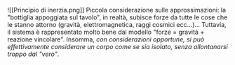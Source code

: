 ![[Principio di inerzia.png]]
Piccola considerazione sulle approssimazioni: la "bottiglia appoggiata sul tavolo", in realtà, subisce forze da tutte le cose che le stanno attorno (gravità, elettromagnetica, raggi cosmici ecc...)... Tuttavia, il sistema è rappresentato molto bene dal modello "forze = gravità + reazione vincolare". Insomma, _con considerazioni opportune, si può effettivamente considerare un corpo come se sia isolato, senza allontanarsi troppo dal "vero"_.